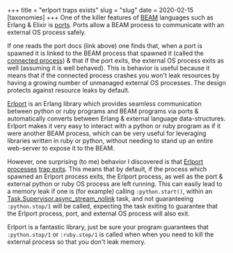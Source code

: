 +++
title = "erlport traps exists"
slug = "slug"
date = 2020-02-15
[taxonomies]
+++
One of the killer features of [BEAM](https://en.wikipedia.org/wiki/BEAM_(Erlang_virtual_machine)) 
languages such as Erlang & Elixir is [ports](http://erlang.org/doc/reference_manual/ports.html). 
Ports allow a BEAM process to communicate with an external OS process safely.

If one reads the port docs (link above) one finds that, when a port is spawned
it is linked to the BEAM process that spawned it (called the [connected process](http://erlang.org/doc/tutorial/c_port.html)) 
& that if the port exits, the external OS process exits as well (assuming it is well behaved).
This is behavior is useful because it means that if the connected process crashes
you won't leak resources by having a growing number of unmanaged external OS
processes. The design protects against resource leaks by default.

[Erlport](http://erlport.org/) is an Erlang library which provides seamless
communication between python or ruby programs and BEAM programs via ports & 
automatically converts between Erlang & external language data-structures. Erlport
makes it very easy to interact with a python or ruby program as if it were another BEAM process,
which can be very useful for leveraging libraries written in ruby or python,
without needing to stand up an entire web-server to expose it to the BEAM.

However, one surprising (to me) behavior I discovered is that [Erlport processes](https://github.com/hdima/erlport/blob/master/src/erlport.erl#L118)
[trap exits](http://erlang.org/doc/reference_manual/processes.html#receiving-exit-signals).
This means that by default, if the process which spawned an
Erlport process exits, the Erlport process, as well as the port & external python
or ruby OS process are left running. This can easily lead to a memory leak if
one is (for example) calling `:python.start()`, within an
[Task.Supervisor.async_stream_nolink](https://hexdocs.pm/elixir/Task.Supervisor.html#async_stream_nolink/6)
task, and not guaranteeing `:python.stop/1` will be called, expecting
the task exiting to guarantee that the Erlport process, port, and external OS
process will also exit.

Erlport is a fantastic library, just be sure your program guarantees that
`:python.stop/1` or `:ruby.stop/1` is called when when you need to kill the external
process so that you don't leak memory.
